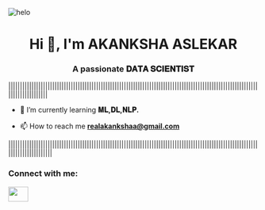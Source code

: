 ![helo](https://user-images.githubusercontent.com/89390696/173287660-a6892d56-9be0-40c9-856c-f807ac3a3302.gif)
<h1 align="center">Hi 👋, I'm AKANKSHA ASLEKAR</h1>
<h3 align="center">A passionate 𝐃𝐀𝐓𝐀 𝐒𝐂𝐈𝐄𝐍𝐓𝐈𝐒𝐓</h3>


|||||||||||||||||||||||||||||||||||||||||||||||||||||||||||||||||||||||||||||||||||||||||||||||||||||||||||||||||||||||||||||


- 🌱 I’m currently learning **𝐌𝐋,𝐃𝐋,𝐍𝐋𝐏.**

- 📫 How to reach me **realakankshaa@gmail.com**


|||||||||||||||||||||||||||||||||||||||||||||||||||||||||||||||||||||||||||||||||||||||||||||||||||||||||||||||||||||||||||||||
<h3 align="left">Connect with me:</h3>
<p align="left">
<a href="https://linkedin.com/in/akanksha-aslekar-49b9a21aa" target="blank"><img align="center" src="https://raw.githubusercontent.com/rahuldkjain/github-profile-readme-generator/master/src/images/icons/Social/linked-in-alt.svg" alt="" height="30" width="40" /></a>
</p>

